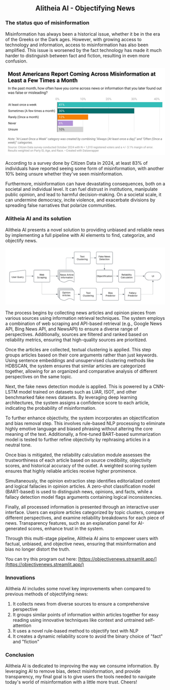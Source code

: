 <center>

## Alitheia AI - Objectifying News

</center>

### The status quo of misinformation
Misinformation has always been a historical issue, whether it be in the era of the Greeks or the Dark ages. However, with growing access to technology and information, access to misinformation has also been amplified. This issue is worsened by the fact technology has made it much harder to distinguish between fact and fiction, resulting in even more confusion.

<center>

<img src="images/misinformation.png" alt="41% of Americans state that they see misinformation at least once a week." width="600">

</center>

According to a survey done by Citizen Data in 2024, at least 83% of individuals have reported seeing some form of misinformation, with another 10% being unsure whether they've seen misinformation.

Furthermore, misinformation can have devastating consequences, both on a societal and individual level. It can fuel distrust in institutions, manipulate public opinion, and lead to harmful decision-making. On a societal scale, it can undermine democracy, incite violence, and exacerbate divisions by spreading false narratives that polarize communities.

### Alitheia AI and its solution
Alitheia AI presents a novel solution to providing unbiased and reliable news by implementing a full pipeline with AI elements to find, categorize, and objectify news.

<center>

<img src="images/objective_news_pipeline.png" alt="Pipeline for Alitheia AI." width="600">

</center>

The process begins by collecting news articles and opinion pieces from various sources using information retrieval techniques. The system employs a combination of web scraping and API-based retrieval (e.g., Google News API, Bing News API, and NewsAPI) to ensure a diverse range of perspectives. Additionally, sources are filtered and ranked based on reliability metrics, ensuring that high-quality sources are prioritized.

Once the articles are collected, textual clustering is applied. This step groups articles based on their core arguments rather than just keywords. Using sentence embeddings and unsupervised clustering methods like HDBSCAN, the system ensures that similar articles are categorized together, allowing for an organized and comparative analysis of different perspectives on the same topic.

Next, the fake news detection module is applied. This is powered by a CNN-LSTM model trained on datasets such as LIAR, ISOT, and other benchmarked fake news datasets. By leveraging deep learning architectures, the system assigns a confidence score to each article, indicating the probability of misinformation.

To further enhance objectivity, the system incorporates an objectification and bias removal step. This involves rule-based NLP processing to eliminate highly emotive language and biased phrasing without altering the core meaning of the text. Additionally, a fine-tuned BART-based summarization model is tested to further refine objectivity by rephrasing articles in a neutral tone.

Once bias is mitigated, the reliability calculation module assesses the trustworthiness of each article based on source credibility, objectivity scores, and historical accuracy of the outlet. A weighted scoring system ensures that highly reliable articles receive higher prominence.

Simultaneously, the opinion extraction step identifies editorialized content and logical fallacies in opinion articles. A zero-shot classification model (BART-based) is used to distinguish news, opinions, and facts, while a fallacy detection model flags arguments containing logical inconsistencies.

Finally, all processed information is presented through an interactive user interface. Users can explore articles categorized by topic clusters, compare different perspectives, and examine reliability breakdowns for each piece of news. Transparency features, such as an explanation panel for AI-generated scores, enhance trust in the system.

Through this multi-stage pipeline, Alitheia AI aims to empower users with factual, unbiased, and objective news, ensuring that misinformation and bias no longer distort the truth.

You can try this program out here: [https://objectivenews.streamlit.app/](https://objectivenews.streamlit.app/)

### Innovations
Alitheia AI includes some novel key improvements when compared to previous methods of objectifying news:

1. It collects news from diverse sources to ensure a comprehensive perspective  
2. It groups similar points of information within articles together for easy reading using innovative techniques like context and untrained self-attention  
3. It uses a novel rule-based method to objectify text with NLP  
4. It creates a dynamic reliability score to avoid the binary choice of "fact" and "fiction"  

### Conclusion

Alitheia AI is dedicated to improving the way we consume information. By leveraging AI to remove bias, detect misinformation, and provide transparency, my final goal is to give users the tools needed to navigate today's world of misinformation with a little more trust. Cheers!